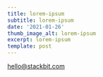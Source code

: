 ```yaml
---
title: lorem-ipsum
subtitle: lorem-ipsum
date: '2021-01-26'
thumb_image_alt: lorem-ipsum
excerpt: lorem-ipsum
template: post
---
```





hello@stackbit.com

